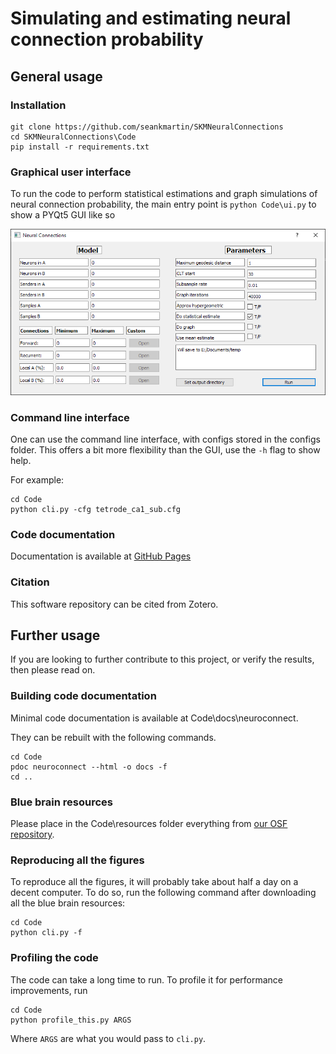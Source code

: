 # Simulating and estimating neural connection probability

## General usage
### Installation
```
git clone https://github.com/seankmartin/SKMNeuralConnections
cd SKMNeuralConnections\Code
pip install -r requirements.txt
```

### Graphical user interface
To run the code to perform statistical estimations and graph simulations of neural connection probability,
the main entry point is `python Code\ui.py` to show a PYQt5 GUI like so

![GUI image](Code/assets/UIpic.png)


### Command line interface
One can use the command line interface, with configs stored in the configs folder.
This offers a bit more flexibility than the GUI, use the `-h` flag to show help.

For example:

```
cd Code
python cli.py -cfg tetrode_ca1_sub.cfg
```

### Code documentation
Documentation is available at [GitHub Pages](https://seankmartin.github.io/SKMNeuralConnections/)

### Citation
This software repository can be cited from Zotero. 

## Further usage
If you are looking to further contribute to this project, or verify the results, then please read on.

### Building code documentation
Minimal code documentation is available at Code\docs\neuroconnect.

They can be rebuilt with the following commands.

```
cd Code
pdoc neuroconnect --html -o docs -f
cd ..
```

### Blue brain resources
Please place in the Code\resources folder everything from [our OSF repository](https://osf.io/u396f/).

### Reproducing all the figures
To reproduce all the figures, it will probably take about half a day on a decent computer.
To do so, run the following command after downloading all the blue brain resources:

```
cd Code
python cli.py -f
```

### Profiling the code
The code can take a long time to run. To profile it for performance improvements, run

```
cd Code
python profile_this.py ARGS
```

Where `ARGS` are what you would pass to `cli.py`.